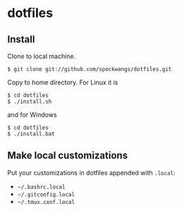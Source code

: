 dotfiles
========

## Install

Clone to local machine.

    $ git clone git://github.com/spockwangs/dotfiles.git

Copy to home directory. For Linux it is

    $ cd dotfiles
    $ ./install.sh

and for Windows

    $ cd dotfiles
    $ ./install.bat

## Make local customizations

Put your customizations in dotfiles appended with `.local`:

* `~/.bashrc.local`
* `~/.gitconfig.local`
* `~/.tmux.conf.local`